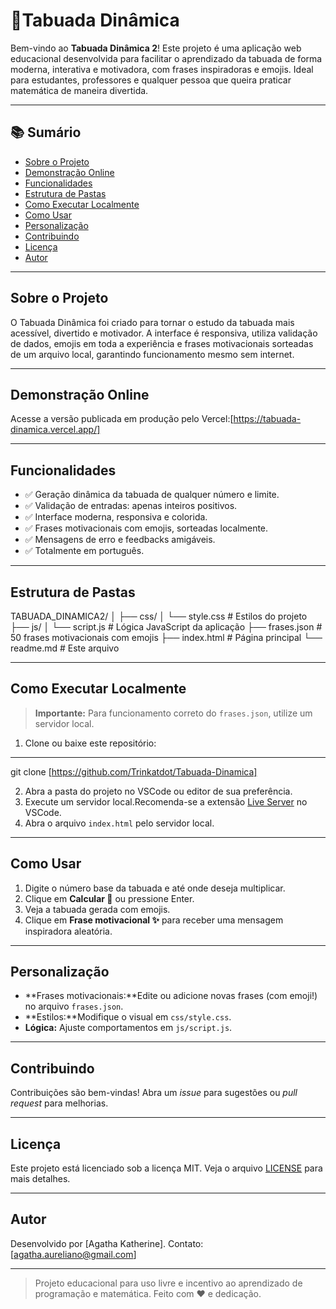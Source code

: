 # 🧮Tabuada Dinâmica
 
Bem-vindo ao **Tabuada Dinâmica 2**! Este projeto é uma aplicação web educacional desenvolvida para facilitar o aprendizado da tabuada de forma moderna, interativa e motivadora, com frases inspiradoras e emojis.
Ideal para estudantes, professores e qualquer pessoa que queira praticar matemática de maneira divertida.
 
---
 
## 📚 Sumário
 
- [Sobre o Projeto](#sobre-o-projeto)
- [Demonstração Online](#demonstração-online)
- [Funcionalidades](#funcionalidades)
- [Estrutura de Pastas](#estrutura-de-pastas)
- [Como Executar Localmente](#como-executar-localmente)
- [Como Usar](#como-usar)
- [Personalização](#personalização)
- [Contribuindo](#contribuindo)
- [Licença](#licença)
- [Autor](#autor)
 
---
 
## Sobre o Projeto
 
O Tabuada Dinâmica foi criado para tornar o estudo da tabuada mais acessível, divertido e motivador.
A interface é responsiva, utiliza validação de dados, emojis em toda a experiência e frases motivacionais sorteadas de um arquivo local, garantindo funcionamento mesmo sem internet.
 
---
 
## Demonstração Online
 
Acesse a versão publicada em produção pelo Vercel:[https://tabuada-dinamica.vercel.app/]
 
---
 
## Funcionalidades
 
- ✅ Geração dinâmica da tabuada de qualquer número e limite.
- ✅ Validação de entradas: apenas inteiros positivos.
- ✅ Interface moderna, responsiva e colorida.
- ✅ Frases motivacionais com emojis, sorteadas localmente.
- ✅ Mensagens de erro e feedbacks amigáveis.
- ✅ Totalmente em português.
 
---
 
## Estrutura de Pastas
 
TABUADA_DINAMICA2/
│
├── css/
│ └── style.css # Estilos do projeto
├── js/
│ └── script.js # Lógica JavaScript da aplicação
├── frases.json # 50 frases motivacionais com emojis
├── index.html # Página principal
└── readme.md # Este arquivo
 
 
---
## Como Executar Localmente
 
> **Importante:** Para funcionamento correto do `frases.json`, utilize um servidor local.
 
1. Clone ou baixe este repositório:
 
---
git clone [https://github.com/Trinkatdot/Tabuada-Dinamica]
 
 
2. Abra a pasta do projeto no VSCode ou editor de sua preferência.
3. Execute um servidor local.Recomenda-se a extensão [Live Server](https://marketplace.visualstudio.com/items?itemName=ritwickdey.LiveServer) no VSCode.
4. Abra o arquivo `index.html` pelo servidor local.
 
---
 
## Como Usar
 
1. Digite o número base da tabuada e até onde deseja multiplicar.
2. Clique em **Calcular 🚀** ou pressione Enter.
3. Veja a tabuada gerada com emojis.
4. Clique em **Frase motivacional ✨** para receber uma mensagem inspiradora aleatória.
 
---
 
## Personalização
 
- **Frases motivacionais:**Edite ou adicione novas frases (com emoji!) no arquivo `frases.json`.
- **Estilos:**Modifique o visual em `css/style.css`.
- **Lógica:**
  Ajuste comportamentos em `js/script.js`.
 
---
 
## Contribuindo
 
Contribuições são bem-vindas!
Abra um *issue* para sugestões ou *pull request* para melhorias.
 
---
 
## Licença
 
Este projeto está licenciado sob a licença MIT.
Veja o arquivo [LICENSE](LICENSE) para mais detalhes.
 
---
 
## Autor
 
Desenvolvido por [Agatha Katherine].
Contato: [agatha.aureliano@gmail.com]
 
---
 
> Projeto educacional para uso livre e incentivo ao aprendizado de programação e matemática.
> Feito com ❤️ e dedicação.
